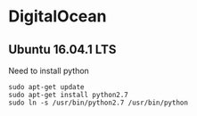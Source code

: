 # DigitalOcean

## Ubuntu 16.04.1 LTS

Need to install python

````
sudo apt-get update
sudo apt-get install python2.7
sudo ln -s /usr/bin/python2.7 /usr/bin/python
````

